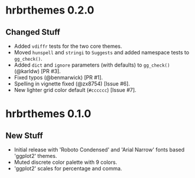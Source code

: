 # hrbrthemes 0.2.0

## Changed Stuff

* Added `vdiffr` tests for the two core themes.
* Moved `hunspell` and `stringi` to `Suggests` and added namespace tests to `gg_check()`.
* Added `dict` and `ignore` parameters (with defaults) to `gg_check()` (@karldw) [PR #3].
* Fixed typos (@benmarwick) [PR #1].
* Spelling in vignette fixed (@zx8754) [Issue #6].
* New lighter grid color default (`#cccccc`) [Issue #7].


# hrbrthemes 0.1.0

## New Stuff

* Initial release with 'Roboto Condensed' and 'Arial Narrow' fonts based 'ggplot2' themes.
* Muted discrete color palette with 9 colors.
* 'ggplot2' scales for percentage and comma.
